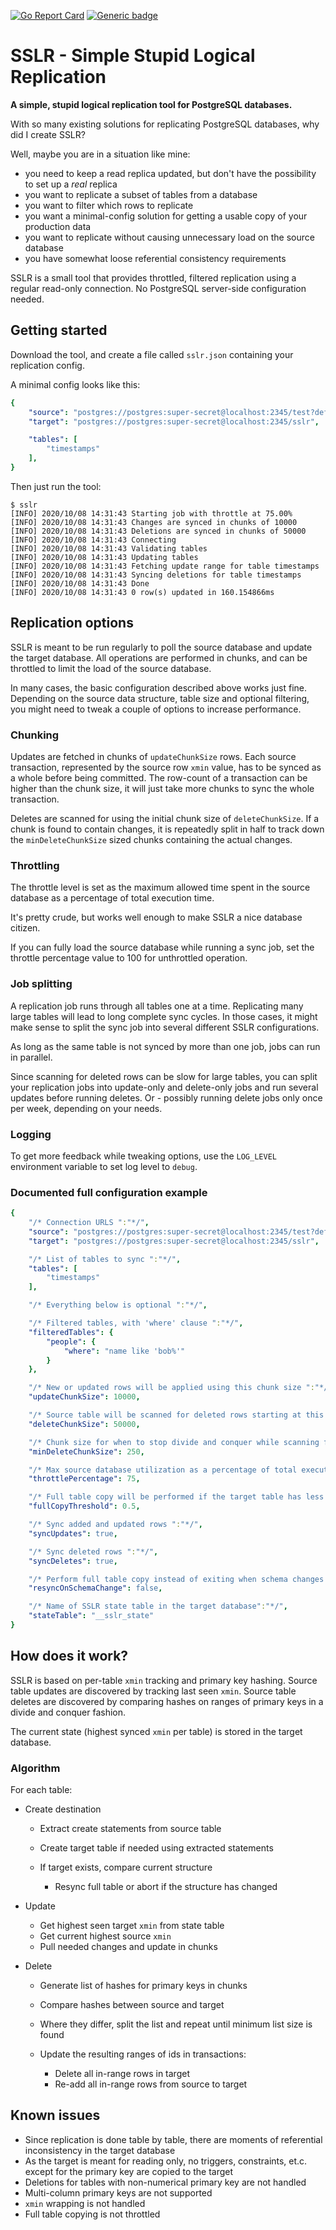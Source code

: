 [![Go Report Card](https://goreportcard.com/badge/github.com/erkkah/sslr)](https://goreportcard.com/report/github.com/erkkah/sslr)
[![Generic badge](https://img.shields.io/badge/Hack-Yep!-gold.svg)](https://shields.io/)


# SSLR - Simple Stupid Logical Replication

**A simple, stupid logical replication tool for PostgreSQL databases.**

With so many existing solutions for replicating PostgreSQL databases, why did I create SSLR?

Well, maybe you are in a situation like mine:

- you need to keep a read replica updated, but don't have the possibility to set up a _real_ replica
- you want to replicate a subset of tables from a database
- you want to filter which rows to replicate
- you want a minimal-config solution for getting a usable copy of your production data
- you want to replicate without causing unnecessary load on the source database
- you have somewhat loose referential consistency requirements

SSLR is a small tool that provides throttled, filtered replication using a regular read-only connection. No PostgreSQL server-side configuration needed.

## Getting started

Download the tool, and create a file called `sslr.json` containing your replication config.

A minimal config looks like this:

```yaml
{
    "source": "postgres://postgres:super-secret@localhost:2345/test?default_transaction_read_only=true",
    "target": "postgres://postgres:super-secret@localhost:2345/sslr",

    "tables": [
        "timestamps"
    ],
}
```

Then just run the tool:

```console
$ sslr
[INFO] 2020/10/08 14:31:43 Starting job with throttle at 75.00%
[INFO] 2020/10/08 14:31:43 Changes are synced in chunks of 10000
[INFO] 2020/10/08 14:31:43 Deletions are synced in chunks of 50000
[INFO] 2020/10/08 14:31:43 Connecting
[INFO] 2020/10/08 14:31:43 Validating tables
[INFO] 2020/10/08 14:31:43 Updating tables
[INFO] 2020/10/08 14:31:43 Fetching update range for table timestamps
[INFO] 2020/10/08 14:31:43 Syncing deletions for table timestamps
[INFO] 2020/10/08 14:31:43 Done
[INFO] 2020/10/08 14:31:43 0 row(s) updated in 160.154866ms
```

## Replication options

SSLR is meant to be run regularly to poll the source database and update the target database. All operations are performed in chunks, and can be throttled to limit the load of the source database.

In many cases, the basic configuration described above works just fine. Depending on the source data structure, table size and optional filtering, you might need to tweak a couple of options to increase performance.

### Chunking

Updates are fetched in chunks of `updateChunkSize` rows. Each source transaction, represented by the source row `xmin` value, has to be synced as a whole before being committed. The row-count of a transaction can be higher than the chunk size, it will just take more chunks to sync the whole transaction.

Deletes are scanned for using the initial chunk size of `deleteChunkSize`. If a chunk is found to contain changes, it is repeatedly split in half to track down the `minDeleteChunkSize` sized chunks containing the actual changes.

### Throttling

The throttle level is set as the maximum allowed time spent in the source database as a percentage of total execution time.

It's pretty crude, but works well enough to make SSLR a nice database citizen.

If you can fully load the source database while running a sync job, set the throttle percentage value to 100 for unthrottled operation.

### Job splitting

A replication job runs through all tables one at a time. Replicating many large tables will lead to long complete sync cycles. In those cases, it might make sense to split the sync job into several different SSLR configurations.

As long as the same table is not synced by more than one job, jobs can run in parallel.

Since scanning for deleted rows can be slow for large tables, you can split your replication jobs into update-only and delete-only jobs and run several updates before running deletes. Or - possibly running delete jobs only once per week, depending on your needs.

### Logging

To get more feedback while tweaking options, use the `LOG_LEVEL` environment variable to set log level to `debug`.

### Documented full configuration example

```yaml
{
    "/* Connection URLS ":"*/",
    "source": "postgres://postgres:super-secret@localhost:2345/test?default_transaction_read_only=true",
    "target": "postgres://postgres:super-secret@localhost:2345/sslr",

    "/* List of tables to sync ":"*/",
    "tables": [
        "timestamps"
    ],

    "/* Everything below is optional ":"*/",

    "/* Filtered tables, with 'where' clause ":"*/",
    "filteredTables": {
        "people": {
            "where": "name like 'bob%'"
        }
    },

    "/* New or updated rows will be applied using this chunk size ":"*/",
    "updateChunkSize": 10000,

    "/* Source table will be scanned for deleted rows starting at this chunk size ":"*/",
    "deleteChunkSize": 50000,

    "/* Chunk size for when to stop divide and conquer while scanning for deleted rows ":"*/",
    "minDeleteChunkSize": 250,

    "/* Max source database utilization as a percentage of total execution time ":"*/",
    "throttlePercentage": 75,

    "/* Full table copy will be performed if the target table has less than (fullCopyThreshold * source_rows) rows ":"*/",
    "fullCopyThreshold": 0.5,

    "/* Sync added and updated rows ":"*/",
    "syncUpdates": true,

    "/* Sync deleted rows ":"*/",
    "syncDeletes": true,

    "/* Perform full table copy instead of exiting when schema changes are detected ":"*/",
    "resyncOnSchemaChange": false,

    "/* Name of SSLR state table in the target database":"*/",
    "stateTable": "__sslr_state"
}
```

## How does it work?

SSLR is based on per-table `xmin` tracking and primary key hashing. Source table updates are discovered by tracking last seen `xmin`. Source table deletes are discovered by comparing hashes on ranges of primary keys in a divide and conquer fashion.

The current state (highest synced `xmin` per table) is stored in the target database.

### Algorithm

For each table:

- Create destination

  - Extract create statements from source table
  - Create target table if needed using extracted statements
  - If target exists, compare current structure

    - Resync full table or abort if the structure has changed

- Update

  - Get highest seen target `xmin` from state table
  - Get current highest source `xmin`
  - Pull needed changes and update in chunks

- Delete

  - Generate list of hashes for primary keys in chunks
  - Compare hashes between source and target
  - Where they differ, split the list and repeat until minimum list size is found
  - Update the resulting ranges of ids in transactions:

    - Delete all in-range rows in target
    - Re-add all in-range rows from source to target

## Known issues

- Since replication is done table by table, there are moments of referential inconsistency in the target database
- As the target is meant for reading only, no triggers, constraints, et.c. except for the primary key are copied to the target
- Deletions for tables with non-numerical primary key are not handled
- Multi-column primary keys are not supported
- `xmin` wrapping is not handled
- Full table copying is not throttled
